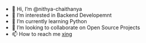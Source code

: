 - 👋 Hi, I’m @nithya-chaithanya
- 👀 I’m interested in Backend Developemnt
- 🌱 I’m currently learning Python 
- 💞️ I’m looking to collaborate on Open Source Projects
- 📫 How to reach me [xing](https://www.xing.com/profile/NithyaChaithanya_Elayanair/)
<!---
nithya-chaithanya/nithya-chaithanya is a ✨ special ✨ repository because its `README.md` (this file) appears on your GitHub profile.
You can click the Preview link to take a look at your changes.
--->
